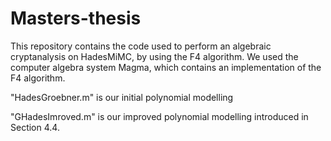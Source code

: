 # Masters-thesis

This repository contains the code used to perform an algebraic cryptanalysis on HadesMiMC, by using the F4 algorithm. We used the computer algebra system Magma, which
contains an implementation of the F4 algorithm. 

"HadesGroebner.m" is our initial polynomial modelling

"GHadesImroved.m" is our improved polynomial modelling introduced in Section 4.4.
